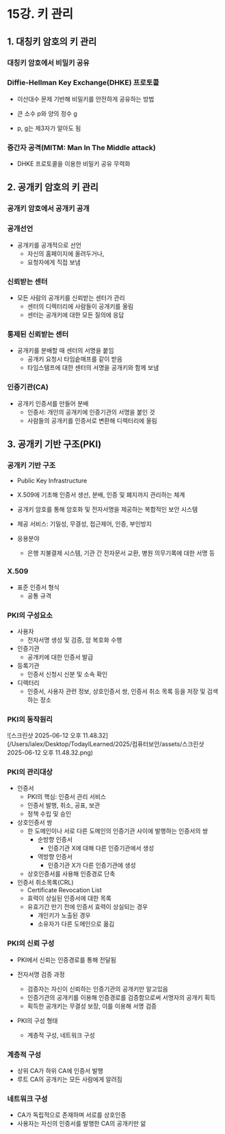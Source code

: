 # 15강. 키 관리

## 1. 대칭키 암호의 키 관리

### 대칭키 암호에서 비밀키 공유

### Diffie-Hellman Key Exchange(DHKE) 프로토콜

- 이산대수 문제 기반해 비밀키를 안전하게 공유하는 방법

- 큰 소수 p와 양의 정수 g

- p, g는 제3자가 알아도 됨



### 중간자 공격(MITM: Man In The Middle attack)

- DHKE 프로토콜을 이용한 비밀키 공유 무력화



## 2. 공개키 암호의 키 관리

### 공개키 암호에서 공개키 공개

### 공개선언

- 공개키를 공개적으로 선언
  - 자신의 홈페이지에 올려두거나, 
  - 요청자에게 직접 보냄



### 신뢰받는 센터

- 모든 사람의 공개키를 신뢰받는 센터가 관리
  - 센터의 디렉터리에 사람들이 공개키를 올림
  - 센터는 공개키에 대한 모든 질의에 응답



### 통제된 신뢰받는 센터

- 공개키를 분배할 때 센터의 서명을 붙임
  - 공개키 요청시 타임슽매프를 같이 받음
  - 타임스탬프에 대한 센터의 서명을 공개키와 함께 보냄



### 인증기관(CA)

- 공개키 인증서를 만들어 분배
  - 인증서: 개인의 공개키에 인증기관의 서명을 붙인 것
  - 사람들의 공개키를 인증서로 변환해 디렉터리에 올림



## 3. 공개키 기반 구조(PKI)

### 공개키 기반 구조

- Public Key Infrastructure 
- X.509에 기초해 인증서 생선, 분배, 인증 및 폐지까지 관리하는 체계
- 공개키 암호를 통해 암호화 및 전자서명을 제공하는 복합적인 보안 시스템
- 제공 서비스: 기밀성, 무결성, 접근제어, 인증, 부인방지

- 응용분야
  - 은행 지불결제 시스템, 기관 간 전자문서 교환, 병원 의무기록에 대한 서명 등



### X.509

- 표준 인증서 형식
  - 공통 규격



### PKI의 구성요소

- 사용자
  - 전자서명 생성 및 검증, 암 복호화 수행
- 인증기관
  - 공개키에 대한 인증서 발급
- 등록기관
  - 인증서 신청시 신분 및 소속 확인
- 디렉터리
  - 인증서, 사용자 관련 정보, 상호인증서 쌍, 인증서 취소 목록 등을 저장 및 검색하는 장소



### PKI의 동작원리

![스크린샷 2025-06-12 오후 11.48.32](/Users/ialex/Desktop/TodayILearned/2025/컴퓨터보안/assets/스크린샷 2025-06-12 오후 11.48.32.png)



### PKI의 관리대상

- 인증서
  - PKI의 핵심: 인증서 관리 서비스
  - 인증서 발행, 취소, 공표, 보관
  - 정책 수립 및 승인
- 상호인증서 쌍
  - 한 도메인이나 서로 다른 도메인의 인증기관 사이에 발행하는 인증서의 쌍
    - 순방향 인증서
      - 인증기관 X에 대해 다른 인증기관에서 생성
    - 역방향 인증서
      - 인증기관 X가 다른 인증기관에 생성
  - 상호인증서를 사용해 인증경로 단축
- 인증서 취소목록(CRL)
  - Certificate Revocation List
  - 효력이 상실된 인증서에 대한 목록
  - 유효기간 만기 전에 인증서 효력이 상실되는 경우
    - 개인키가 노출된 경우
    - 소유자가 다른 도메인으로 옮김



### PKI의 신뢰 구성

- PKI에서 신뢰는 인증경로를 통해 전달됨
- 전자서명 검증 과정
  - 검증자는 자신이 신뢰하는 인증기관의 공개키만 알고있음
  - 인증기관의 공개키를 이용해 인증경로를 검증함으로써 서명자의 공개키 획득
  - 획득한 공개키는 무결성 보장, 이를 이용해 서명 검증

- PKI의 구성 형태
  - 계층적 구성, 네트워크 구성



### 계층적 구성

- 상위 CA가 하위 CA에 인증서 발행
- 루트 CA의 공개키는 모든 사람에게 알려짐



### 네트워크 구성

- CA가 독립적으로 존재하며 서로를 상호인증
- 사용자는 자신의 인증서를 발행한 CA의 공개키만 앎



